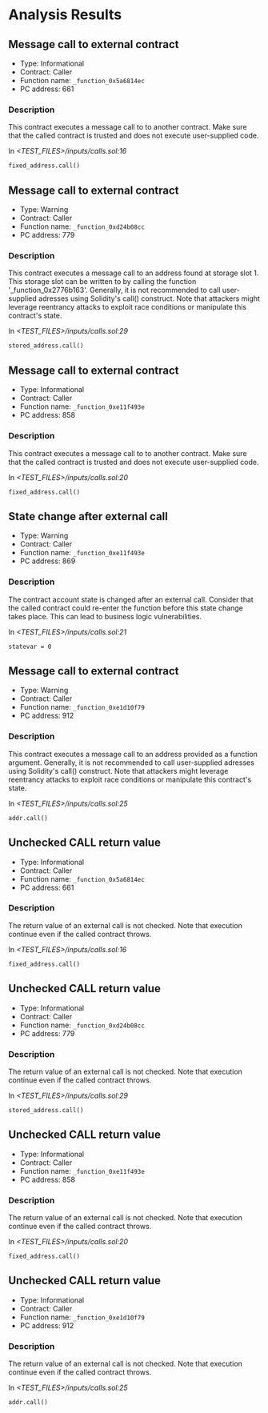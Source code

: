 # Analysis Results
## Message call to external contract
- Type: Informational
- Contract: Caller
- Function name: `_function_0x5a6814ec`
- PC address: 661

### Description
This contract executes a message call to to another contract. Make sure that the called contract is trusted and does not execute user-supplied code.

In *<TEST_FILES>/inputs/calls.sol:16*

```
fixed_address.call()
```
## Message call to external contract
- Type: Warning
- Contract: Caller
- Function name: `_function_0xd24b08cc`
- PC address: 779

### Description
This contract executes a message call to an address found at storage slot 1. This storage slot can be written to by calling the function '_function_0x2776b163'. Generally, it is not recommended to call user-supplied adresses using Solidity's call() construct. Note that attackers might leverage reentrancy attacks to exploit race conditions or manipulate this contract's state.

In *<TEST_FILES>/inputs/calls.sol:29*

```
stored_address.call()
```
## Message call to external contract
- Type: Informational
- Contract: Caller
- Function name: `_function_0xe11f493e`
- PC address: 858

### Description
This contract executes a message call to to another contract. Make sure that the called contract is trusted and does not execute user-supplied code.

In *<TEST_FILES>/inputs/calls.sol:20*

```
fixed_address.call()
```
## State change after external call
- Type: Warning
- Contract: Caller
- Function name: `_function_0xe11f493e`
- PC address: 869

### Description
The contract account state is changed after an external call. Consider that the called contract could re-enter the function before this state change takes place. This can lead to business logic vulnerabilities.

In *<TEST_FILES>/inputs/calls.sol:21*

```
statevar = 0
```
## Message call to external contract
- Type: Warning
- Contract: Caller
- Function name: `_function_0xe1d10f79`
- PC address: 912

### Description
This contract executes a message call to an address provided as a function argument. Generally, it is not recommended to call user-supplied adresses using Solidity's call() construct. Note that attackers might leverage reentrancy attacks to exploit race conditions or manipulate this contract's state.

In *<TEST_FILES>/inputs/calls.sol:25*

```
addr.call()
```
## Unchecked CALL return value
- Type: Informational
- Contract: Caller
- Function name: `_function_0x5a6814ec`
- PC address: 661

### Description
The return value of an external call is not checked. Note that execution continue even if the called contract throws.

In *<TEST_FILES>/inputs/calls.sol:16*

```
fixed_address.call()
```
## Unchecked CALL return value
- Type: Informational
- Contract: Caller
- Function name: `_function_0xd24b08cc`
- PC address: 779

### Description
The return value of an external call is not checked. Note that execution continue even if the called contract throws.

In *<TEST_FILES>/inputs/calls.sol:29*

```
stored_address.call()
```
## Unchecked CALL return value
- Type: Informational
- Contract: Caller
- Function name: `_function_0xe11f493e`
- PC address: 858

### Description
The return value of an external call is not checked. Note that execution continue even if the called contract throws.

In *<TEST_FILES>/inputs/calls.sol:20*

```
fixed_address.call()
```
## Unchecked CALL return value
- Type: Informational
- Contract: Caller
- Function name: `_function_0xe1d10f79`
- PC address: 912

### Description
The return value of an external call is not checked. Note that execution continue even if the called contract throws.

In *<TEST_FILES>/inputs/calls.sol:25*

```
addr.call()
```
